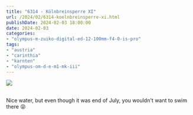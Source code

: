 ```yaml
---
title: "6314 - Kölnbreinsperre XI"
url: /2024/02/6314-koelnbreinsperre-xi.html
publishDate: 2024-02-03 18:00:00
date: 2024-02-03
categories:
- "olympus-m-zuiko-digital-ed-12-100mm-f4-0-is-pro"
tags:
- "austria"
- "carinthia"
- "karnten"
- "olympus-om-d-e-m1-mk-iii"
---
```

<div class="container">
<div class="center"><a target="_blank" href="https://d25zfm9zpd7gm5.cloudfront.net/1200x1200/2020/20200730_123113_lr.jpg"><img class="webfeedsFeaturedVisual" src="https://d25zfm9zpd7gm5.cloudfront.net/0600x0600/2020/20200730_123113_lr.jpg" /></a></div>
</div>
<br />

Nice water, but even though it was end of July, you wouldn't
want to swim there :stuck_out_tongue_closed_eyes:
